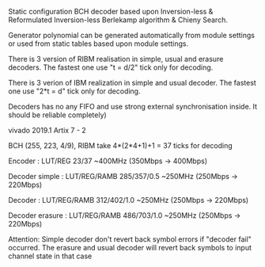 Static configuration BCH decoder based upon Inversion-less & Reformulated Inversion-less Berlekamp algorithm & Chieny Search. 

Generator polynomial can be generated automatically from module settings or used from static tables based upon module settings. 

There is 3 version of RIBM realisation in simple, usual and erasure decoders. The fastest one use "t = d/2" tick only for decoding.

There is 3 verion of IBM realization in simple and usual decoder. The fastest one use "2*t = d" tick only for decoding.

Decoders has no any FIFO and use strong external synchronisation inside. It should be reliable completely)


vivado 2019.1 Artix 7 - 2 

BCH (255, 223, 4/9), RIBM take 4*(2*4+1)+1 = 37 ticks for decoding

Encoder 	: LUT/REG 	23/37		~400MHz (350Mbps -> 400Mbps) 

Decoder simple	: LUT/REG/RAMB 	285/357/0.5 	~250MHz (250Mbps -> 220Mbps) 

Decoder 	: LUT/REG/RAMB 	312/402/1.0 	~250MHz (250Mbps -> 220Mbps) 

Decoder erasure : LUT/REG/RAMB 	486/703/1.0 	~250MHz (250Mbps -> 220Mbps) 

Attention: Simple decoder don't revert back symbol errors if "decoder fail" occurred. The erasure and usual decoder will revert back symbols to input channel state in that case 


